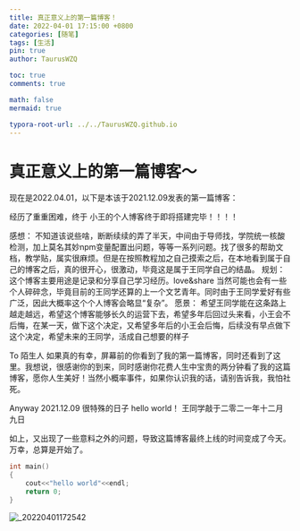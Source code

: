 ```yaml
---
title: 真正意义上的第一篇博客！
date: 2022-04-01 17:15:00 +0800
categories: [随笔]
tags: [生活]
pin: true
author: TaurusWZQ

toc: true
comments: true

math: false
mermaid: true

typora-root-url: ../../TaurusWZQ.github.io
---
```


# 真正意义上的第一篇博客～ 



现在是2022.04.01，以下是本该于2021.12.09发表的第一篇博客：

经历了重重困难，终于 小王的个人博客终于即将搭建完毕！！！！ 

感想：
不知道该说些啥，断断续续的弄了半天，中间由于导师找，学院统一核酸检测，加上莫名其妙npm变量配置出问题，等等一系列问题。找了很多的帮助文档，教学贴，属实很麻烦。但是在按照教程加之自己摸索之后，在本地看到属于自己的博客之后，真的很开心，很激动，毕竟这是属于王同学自己的结晶。
规划：
这个博客主要用途是记录和分享自己学习经历。love&share
当然可能也会有一些个人碎碎念，毕竟目前的王同学还算的上一个文艺青年。同时由于王同学爱好有些广泛，因此大概率这个个人博客会略显“复杂”。
愿景：
希望王同学能在这条路上越走越远，希望这个博客能够长久的运营下去，希望多年后回过头来看，小王会不后悔，在某一天，做下这个决定，又希望多年后的小王会后悔，后续没有早点做下这个决定，希望未来的王同学，活成自己想要的样子

To 陌生人
如果真的有幸，屏幕前的你看到了我的第一篇博客，同时还看到了这里。我想说，很感谢你的到来，同时感谢你花费人生中宝贵的两分钟看了我的这篇博客，愿你人生美好！当然小概率事件，如果你认识我的话，请别告诉我，我怕社死。

Anyway 2021.12.09 很特殊的日子 hello world！
                                            王同学敲于二零二一年十二月九日

如上，又出现了一些意料之外的问题，导致这篇博客最终上线的时间变成了今天。万幸，总算是开始了。



```c++
int main()
{
  	cout<<"hello world"<<endl;
    return 0;
}
```

![_20220401172542](/assets/blog_res/2022-04-01-first-post.assets/_20220401172542-16489071318151.jpg)
